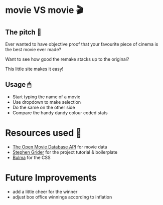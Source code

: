 # movie VS movie 🎬

## The pitch 🍿

Ever wanted to have objective proof that your favourite piece of cinema is the best movie ever made?

Want to see how good the remake stacks up to the original?

This little site makes it easy!

## Usage 🖱

- Start typing the name of a movie
- Use dropdown to make selection
- Do the same on the other side
- Compare the handy dandy colour coded stats

# Resources used 🎨

- [The Open Movie Database API](http://www.omdbapi.com/) for movie data
- [Stephen Grider](https://twitter.com/ste_grider) for the project tutorial & boilerplate
- [Bulma](https://bulma.io/) for the CSS

# Future Improvements

- add a little cheer for the winner
- adjust box office winnings according to inflation
